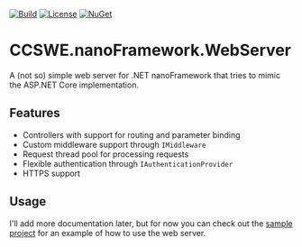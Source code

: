 [![Build](https://github.com/CCSWE-nanoFramework/CCSWE.nanoFramework/actions/workflows/build-solution.yml/badge.svg)](https://github.com/CCSWE-nanoFramework/CCSWE.nanoFramework/actions/workflows/build-solution.yml) [![License](https://img.shields.io/badge/License-MIT-blue.svg)](LICENSE) [![NuGet](https://img.shields.io/nuget/dt/CCSWE.nanoFramework.WebServer.svg?label=NuGet&style=flat&logo=nuget)](https://www.nuget.org/packages/CCSWE.nanoFramework.WebServer/) 

# CCSWE.nanoFramework.WebServer

A (not so) simple web server for .NET nanoFramework that tries to mimic the ASP.NET Core implementation.

## Features

- Controllers with support for routing and parameter binding
- Custom middleware support through `IMiddleware`
- Request thread pool for processing requests
- Flexible authentication through `IAuthenticationProvider`
- HTTPS support

## Usage

I'll add more documentation later, but for now you can check out the [sample project](tree/master/samples/CCSWE.nanoFramework.WebServer.Samples) for an example of how to use the web server.